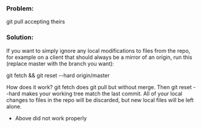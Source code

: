 



### Problem:

git pull accepting theirs



### Solution:

If you want to simply ignore any local modifications to files from the repo, for example on a client that should always be a mirror of an origin, run this (replace master with the branch you want):

git fetch && git reset --hard origin/master

How does it work? git fetch does git pull but without merge. Then git reset --hard makes your working tree match the last commit. All of your local changes to files in the repo will be discarded, but new local files will be left alone.

* Above did not work properly





